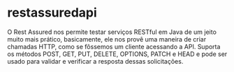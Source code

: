 # restassuredapi

O Rest Assured nos permite testar serviços RESTful em Java de um jeito muito mais prático, basicamente, ele nos provê uma maneira de criar chamadas HTTP, como se fôssemos um cliente acessando a API. Suporta os métodos POST, GET, PUT, DELETE, OPTIONS, PATCH e HEAD e pode ser usado para validar e verificar a resposta dessas solicitações.
